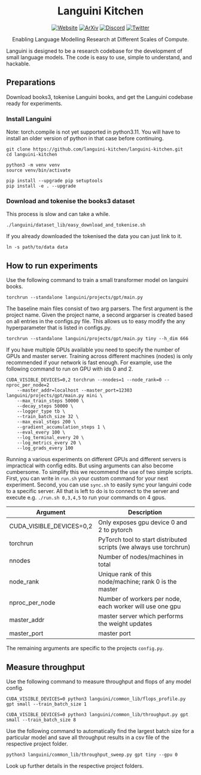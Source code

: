 <div align="center">
  
# Languini Kitchen

[![Website](https://img.shields.io/badge/Website-Visit-brightgreen)](https://languini-kitchen.github.io/) 
[![ArXiv](https://img.shields.io/badge/ArXiv-Paper-blue)](https://arxiv.org/) 
[![Discord](https://img.shields.io/badge/Discord-Join-purple)](https://discord.gg/5W3rTRJa) 
[![Twitter](https://img.shields.io/badge/Twitter-Follow-blue?logo=twitter&style=social)]([#](https://twitter.com/LanguiniKitchen)https://twitter.com/LanguiniKitchen)

Enabling Language Modelling Research at Different Scales of Compute.

</div

Languini is designed to be a research codebase for the development of small language models. The code is easy to use, simple to understand, and hackable.

## Preparations
Download books3, tokenise Languini books, and get the Languini codebase ready for experiments.

### Install Languini
Note: torch.compile is not yet supported in python3.11. You will have to install an older version of python in that case before continuing.

```
git clone https://github.com/languini-kitchen/languini-kitchen.git
cd languini-kitchen
```

```
python3 -m venv venv
source venv/bin/activate
```

```
pip install --upgrade pip setuptools
pip install -e . --upgrade
```

### Download and tokenise the books3 dataset

This process is slow and can take a while.
```
./languini/dataset_lib/easy_download_and_tokenise.sh
```

If you already downloaded the tokenised the data you can just link to it.
```
ln -s path/to/data data
```


## How to run experiments
Use the following command to train a small transformer model on languini books. 
```
torchrun --standalone languini/projects/gpt/main.py
```

The baseline main files consist of two arg parsers. The first argument is the project name. Given the project name, a second argparser is created based on all entries in the configs.py file. This allows us to easy modify the any hyperparameter that is listed in configs.py.

```
torchrun --standalone languini/projects/gpt/main.py tiny --h_dim 666
```

If you have multiple GPUs available you need to specify the number of GPUs and master server. Training across different machines (nodes) is only recommended if your network is fast enough. For example, use the following command to run on GPU with ids 0 and 2. 
```
CUDA_VISIBLE_DEVICES=0,2 torchrun --nnodes=1 --node_rank=0 --nproc_per_node=2
    --master_addr=localhost --master_port=12303 languini/projects/gpt/main.py mini \
    --max_train_steps 50000 \
    --decay_steps 50000 \
    --logger_type tb \
    --train_batch_size 32 \
    --max_eval_steps 200 \
    --gradient_accumulation_steps 1 \
    --eval_every 100 \
    --log_terminal_every 20 \
    --log_metrics_every 20 \
    --log_grads_every 100
```

Running a various experiments on different GPUs and different servers is impractical with config edits. But using arguments can also become cumbersome. To simplify this we recommend the use of two simple scripts. First, you can write in ```run.sh``` your custom command for your next experiment. Second, you can use ```sync.sh``` to easily sync your languini code to a specific server. All that is left to do is to connect to the server and execute e.g. ```./run.sh 0,3,4,5``` to run your commands on 4 gpus.


| Argument | Description |
| --- | --- |
| CUDA_VISIBLE_DEVICES=0,2 | Only exposes gpu device 0 and 2 to pytorch
| torchrun | PyTorch tool to start distributed scripts (we always use torchrun)
| nnodes | Number of nodes/machines in total
| node_rank | Unique rank of this node/machine; rank 0 is the master
| nproc_per_node | Number of workers per node, each worker will use one gpu
| master_addr | master server which performs the weight updates
| master_port | master port

The remaining arguments are specific to the projects ```config.py```.



## Measure throughput
Use the following command to measure throughput and flops of any model config.
```
CUDA_VISIBLE_DEVICES=0 python3 languini/common_lib/flops_profile.py gpt small --train_batch_size 1
```

```
CUDA_VISIBLE_DEVICES=0 python3 languini/common_lib/throughput.py gpt small --train_batch_size 8
```

Use the following command to automatically find the largest batch size for a particular model and save all throughput results in a csv file of the respective project folder.
```
python3 languini/common_lib/throughput_sweep.py gpt tiny --gpu 0
```

Look up further details in the respective project folders.
